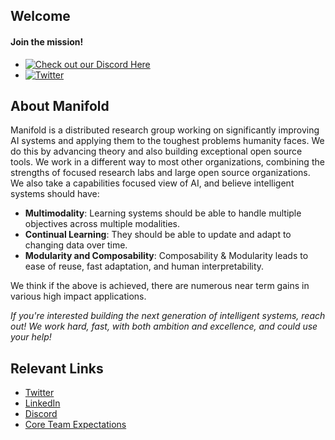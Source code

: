 ## Welcome

#### Join the mission!

- [![Check out our Discord Here](https://dcbadge.vercel.app/api/server/a8uDbxzEbM)](https://discord.gg/a8uDbxzEbM)
- [![Twitter](https://img.shields.io/twitter/url/https/twitter.com/ManifoldRG.svg?style=social&label=Follow%20%40ManifoldRG)](https://twitter.com/ManifoldRG)

## About Manifold
Manifold is a distributed research group working on significantly improving AI systems and applying them to the toughest problems humanity faces. We do this by advancing theory and also building exceptional open source tools. We work in a different way to most other organizations, combining the strengths of focused research labs and large open source organizations. We also take a capabilities focused view of AI, and believe intelligent systems should have:
- **Multimodality**: Learning systems should be able to handle multiple objectives across multiple modalities.
- **Continual Learning**: They should be able to update and adapt to changing data over time.
- **Modularity and Composability**: Composability & Modularity leads to ease of reuse, fast adaptation, and human interpretability. 

We think if the above is achieved, there are numerous near term gains in various high impact applications.

*If you're interested building the next generation of intelligent systems, reach out! We work hard, fast, with both ambition and excellence, and could use your help!*

## Relevant Links

 - [Twitter](https://twitter.com/ManifoldRG)
 - [LinkedIn](https://www.linkedin.com/company/manifold-research-group)
 - [Discord](https://discord.gg/a8uDbxzEbM)
 - [Core Team Expectations](https://docs.google.com/document/d/12_NKKnfMy6Q09xsyGwF4UBfSvn9vqVk4Pd_OTJVFWYk/edit?usp=sharing)
